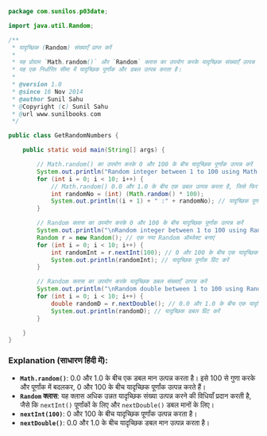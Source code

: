 ```java
package com.sunilos.p03date;

import java.util.Random;

/**
 * यादृच्छिक (Random) संख्याएँ प्राप्त करें
 * 
 * यह प्रोग्राम `Math.random()` और `Random` क्लास का उपयोग करके यादृच्छिक संख्याएँ उत्पन्न करने का तरीका प्रदर्शित करता है।
 * यह एक निर्धारित सीमा में यादृच्छिक पूर्णांक और डबल उत्पन्न करता है।
 * 
 * @version 1.0
 * @since 16 Nov 2014
 * @author Sunil Sahu
 * @Copyright (c) Sunil Sahu
 * @url www.sunilbooks.com
 */

public class GetRandomNumbers {

    public static void main(String[] args) {

        // Math.random() का उपयोग करके 0 और 100 के बीच यादृच्छिक पूर्णांक उत्पन्न करें
        System.out.println("Random integer between 1 to 100 using Math.random()");
        for (int i = 0; i < 10; i++) {
            // Math.random() 0.0 और 1.0 के बीच एक डबल उत्पन्न करता है, जिसे फिर 100 से गुणा कर int में बदल दिया जाता है
            int randomNo = (int) (Math.random() * 100); 
            System.out.println((i + 1) + " :" + randomNo); // यादृच्छिक पूर्णांक प्रिंट करें
        }

        // Random क्लास का उपयोग करके 0 और 100 के बीच यादृच्छिक पूर्णांक उत्पन्न करें
        System.out.println("\nRandom integer between 1 to 100 using Random class");
        Random r = new Random(); // एक नया Random ऑब्जेक्ट बनाएं
        for (int i = 0; i < 10; i++) {
            int randomInt = r.nextInt(100); // 0 और 100 के बीच एक यादृच्छिक पूर्णांक उत्पन्न करें
            System.out.println(randomInt); // यादृच्छिक पूर्णांक प्रिंट करें
        }

        // Random क्लास का उपयोग करके यादृच्छिक डबल संख्याएँ उत्पन्न करें
        System.out.println("\nRandom double between 1 to 100 using Random class");
        for (int i = 0; i < 10; i++) {
            double randomD = r.nextDouble(); // 0.0 और 1.0 के बीच एक यादृच्छिक डबल उत्पन्न करें
            System.out.println(randomD); // यादृच्छिक डबल प्रिंट करें
        }

    }
}
```

### Explanation (साधारण हिंदी में):
- **`Math.random()`**: 0.0 और 1.0 के बीच एक डबल मान उत्पन्न करता है। इसे 100 से गुणा करके और पूर्णांक में बदलकर, 0 और 100 के बीच यादृच्छिक पूर्णांक उत्पन्न करते हैं।
- **`Random` क्लास**: यह क्लास अधिक उन्नत यादृच्छिक संख्या उत्पन्न करने की विधियाँ प्रदान करती है, जैसे कि `nextInt()` पूर्णांकों के लिए और `nextDouble()` डबल मानों के लिए।
- **`nextInt(100)`**: 0 और 100 के बीच यादृच्छिक पूर्णांक उत्पन्न करता है।
- **`nextDouble()`**: 0.0 और 1.0 के बीच यादृच्छिक डबल मान उत्पन्न करता है।
